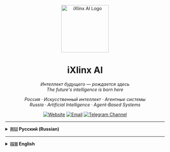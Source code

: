 <p align="center">
  <a href="https://Xlinx-AI.github.io" target="_blank" rel="noopener noreferrer">
    <img src="https://cdn-icons-png.flaticon.com/512/2917/2917992.png" width="150" alt="iXlinx AI Logo" />
  </a>
</p>

<h1 align="center"><b>iXlinx AI</b></h1>

<p align="center">
  <i>Интеллект будущего — рождается здесь</i> <br/>
  <i>The future's intelligence is born here</i>
</p>

<p align="center">
  <em>Россия · Искусственный интеллект · Агентные системы</em><br/>
  <em>Russia · Artificial Intelligence · Agent-Based Systems</em>
</p>

<p align="center">
  <a href="https://Xlinx-AI.github.io" target="_blank" rel="noopener noreferrer"><img src="https://img.shields.io/badge/Website-Xlinx--AI.github.io-blue?style=for-the-badge&logo=github&logoColor=white" alt="Website"/></a>
  <a href="mailto:kirill.rdgaming@gmail.com"><img src="https://img.shields.io/badge/Email-Contact_Us-red?style=for-the-badge&logo=gmail&logoColor=white" alt="Email"/></a>
  <a href="https://t.me/stalkerum_228" target="_blank" rel="noopener noreferrer"><img src="https://img.shields.io/badge/Telegram-Personal_Channel-0088cc?style=for-the-badge&logo=telegram&logoColor=white" alt="Telegram Channel"/></a>
</p>

---

<details>
  <summary><b>🇷🇺 Русский (Russian)</b></summary>

## 🚀 Кто мы

**iXlinx AI** — российская команда инженеров, исследователей и энтузиастов, создающая передовые решения в области искусственного интеллекта, машинного обучения и мультиагентных систем. Мы объединяем науку, практику и страсть к технологиям, чтобы делать сложное доступным, а невозможное — реальным.

---

## 🧠 Наши направления

-   **Агентные системы нового поколения**  
    Децентрализованные интеллектуальные агенты для автоматизации, оптимизации и моделирования сложных процессов.

-   **ИИ для бизнеса и науки**  
    Разработка кастомных моделей, интеллектуальных сервисов, исследовательских платформ и прототипов.

-   **R&D и open-source**  
    Мы открыты для сотрудничества, участвуем в развитии AI-сообщества, делимся знаниями, публикуем исследования и инструменты.

-   **Образование и популяризация**  
    Делаем AI ближе — обучаем, консультируем, вдохновляем.

---

## 🌐 Почему iXlinx AI

-   **Экспертность**  
    Глубокое понимание современных AI-технологий, от нейронных сетей до распределённых вычислений и симуляторов.

-   **Инженерная культура**  
    Качество кода, прозрачные процессы, внимание к деталям и постоянное совершенствование — наша основа.

-   **Открытость и партнёрство**  
    Готовы к совместным проектам, исследовательским инициативам и технологическим альянсам.

-   **Российские корни, глобальные амбиции**  
    Мы гордимся своим происхождением и стремимся сделать вклад в мировой AI.

---

## 🤝 Присоединяйтесь!

-   Ищете надёжного партнёра в AI/ML?
-   Хотите внести вклад в open-source или R&D?
-   Есть идея или проект — или просто любите технологии?

**Мы всегда открыты для общения и новых возможностей!**

---

<p align="center">
  <em>«Будущее принадлежит тем, кто создаёт его разумом»</em>
</p>

</details>

---

<details>
  <summary><b>🇬🇧 English</b></summary>

## 🚀 About Us

**iXlinx AI** is a Russian team of engineers, researchers, and enthusiasts creating cutting-edge solutions in artificial intelligence, machine learning, and multi-agent systems. We unite science, practice, and a passion for technology to make the complex accessible and the impossible real.

---

## 🧠 Our Focus Areas

-   **Next-Generation Agent Systems**  
    Decentralized intelligent agents for automating, optimizing, and modeling complex processes.

-   **AI for Business and Science**  
    Development of custom models, intelligent services, research platforms, and prototypes.

-   **R&D and Open Source**  
    We are open to collaboration, participate in the AI community development, share knowledge, publish research, and tools.

-   **Education and Popularization**  
    Making AI closer—we teach, consult, and inspire.

---

## 🌐 Why iXlinx AI

-   **Expertise**  
    Deep understanding of modern AI technologies, from neural networks to distributed computing and simulators.

-   **Engineering Culture**  
    Code quality, transparent processes, attention to detail, and continuous improvement are our foundation.

-   **Openness and Partnership**  
    Ready for joint projects, research initiatives, and technological alliances.

-   **Russian Roots, Global Ambitions**  
    We are proud of our origins and strive to contribute to global AI.

---

## 🤝 Join Us!

-   Looking for a reliable partner in AI/ML?
-   Want to contribute to open source or R&D?
-   Have an idea or project—or just love technology?

**We are always open to communication and new opportunities!**

---

<p align="center">
  <em>"The future belongs to those who create it with their minds."</em>
</p>

</details>
